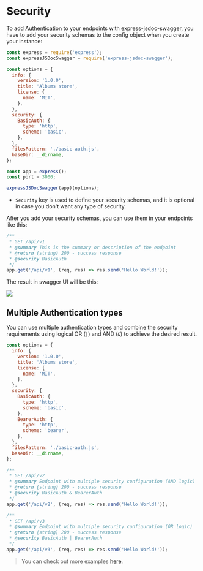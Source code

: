 # Security
To add [Authentication](https://swagger.io/docs/specification/authentication/) to your endpoints with express-jsdoc-swagger, you have to add your security schemas to the config object when you create your instance:

```javascript
const express = require('express');
const expressJSDocSwagger = require('express-jsdoc-swagger');

const options = {
  info: {
    version: '1.0.0',
    title: 'Albums store',
    license: {
      name: 'MIT',
    },
  },
  security: {
    BasicAuth: {
      type: 'http',
      scheme: 'basic',
    },
  },
  filesPattern: './basic-auth.js',
  baseDir: __dirname,
};

const app = express();
const port = 3000;

expressJSDocSwagger(app)(options);
```

- `Security` key is used to define your security schemas, and it is optional in case you don't want any type of security.

After you add your security schemas, you can use them in your endpoints like this:

```javascript
/**
 * GET /api/v1
 * @summary This is the summary or description of the endpoint
 * @return {string} 200 - success response
 * @security BasicAuth
 */
app.get('/api/v1', (req, res) => res.send('Hello World!'));
```

The result in swagger UI will be this:

<img src="./assets/security.png"/>

## Multiple Authentication types

You can use multiple authentication types and combine the security requirements using logical OR (`|`) and AND (`&`) to achieve the desired result.

```javascript
const options = {
  info: {
    version: '1.0.0',
    title: 'Albums store',
    license: {
      name: 'MIT',
    },
  },
  security: {
    BasicAuth: {
      type: 'http',
      scheme: 'basic',
    },
    BearerAuth: {
      type: 'http',
      scheme: 'bearer',
    },
  },
  filesPattern: './basic-auth.js',
  baseDir: __dirname,
};

/**
 * GET /api/v2
 * @summary Endpoint with multiple security configuration (AND logic)
 * @return {string} 200 - success response
 * @security BasicAuth & BearerAuth
 */
app.get('/api/v2', (req, res) => res.send('Hello World!'));

/**
 * GET /api/v3
 * @summary Endpoint with multiple security configuration (OR logic)
 * @return {string} 200 - success response
 * @security BasicAuth | BearerAuth
 */
app.get('/api/v3', (req, res) => res.send('Hello World!'));
```


> You can check out more examples [here](https://github.com/BRIKEV/express-jsdoc-swagger/blob/master/examples/security/basic-auth.js).
